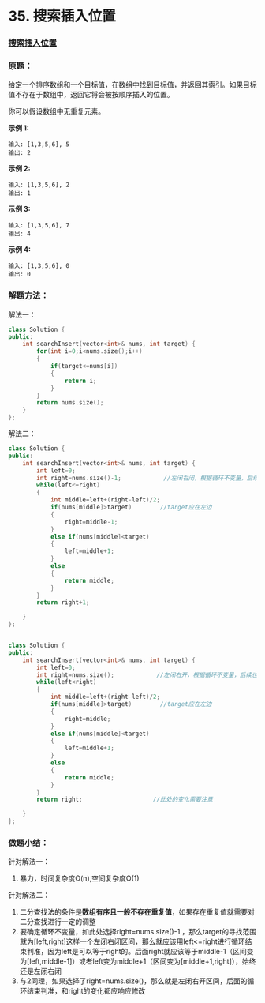# 35. 搜索插入位置

### [搜索插入位置](https://leetcode-cn.com/problems/search-insert-position/)

### 原题：

给定一个排序数组和一个目标值，在数组中找到目标值，并返回其索引。如果目标值不存在于数组中，返回它将会被按顺序插入的位置。

你可以假设数组中无重复元素。

**示例 1:**

```
输入: [1,3,5,6], 5
输出: 2
```

**示例 2:**

```
输入: [1,3,5,6], 2
输出: 1
```

**示例 3:**

```
输入: [1,3,5,6], 7
输出: 4
```

**示例 4:**

```
输入: [1,3,5,6], 0
输出: 0
```

### 解题方法：

解法一：

```cpp
class Solution {
public:
    int searchInsert(vector<int>& nums, int target) {
        for(int i=0;i<nums.size();i++)
        {
            if(target<=nums[i])
            {
                return i;
            }
        }
        return nums.size();
    }
};
```

解法二：

```cpp
class Solution {
public:
    int searchInsert(vector<int>& nums, int target) {
        int left=0;
        int right=nums.size()-1;            //左闭右闭，根据循环不变量，后续也需要保持左闭右闭
        while(left<=right)
        {
            int middle=left+(right-left)/2;
            if(nums[middle]>target)        //target应在左边
            {
                right=middle-1;
            }
            else if(nums[middle]<target)
            {
                left=middle+1;
            }
            else
            {
                return middle;
            }
        }
        return right+1;

    }
};


class Solution {
public:
    int searchInsert(vector<int>& nums, int target) {
        int left=0;
        int right=nums.size();            //左闭右开，根据循环不变量，后续也需要保持左闭右开
        while(left<right)
        {
            int middle=left+(right-left)/2;
            if(nums[middle]>target)        //target应在左边
            {
                right=middle;
            }
            else if(nums[middle]<target)
            {
                left=middle+1;
            }
            else
            {
                return middle;
            }
        }
        return right;                    //此处的变化需要注意         

    }
};
```

### 做题小结：

针对解法一：

1. 暴力，时间复杂度O(n),空间复杂度O(1)

针对解法二：

1. 二分查找法的条件是**数组有序且一般不存在重复值**，如果存在重复值就需要对二分查找进行一定的调整
2. 要确定循环不变量，如此处选择right=nums.size()-1 ，那么target的寻找范围就为\[left,right]这样一个左闭右闭区间，那么就应该用left<=right进行循环结束判准，因为left是可以等于right的。后面right就应该等于middle-1（区间变为\[left,middle-1]）或者left变为middle+1（区间变为\[middle+1,right]），始终还是左闭右闭
3. 与2同理，如果选择了right=nums.size()，那么就是左闭右开区间，后面的循环结束判准，和right的变化都应响应修改
